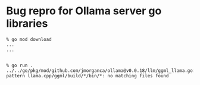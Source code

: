 # Bug repro for Ollama server go libraries

```shell
% go mod download
...
...


% go run .
../../go/pkg/mod/github.com/jmorganca/ollama@v0.0.18/llm/ggml_llama.go:31:12: pattern llama.cpp/ggml/build/*/bin/*: no matching files found
```
